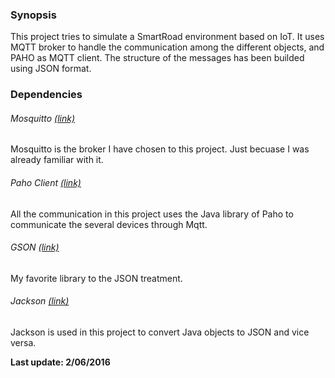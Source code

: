 ### Synopsis 

This project tries to simulate a SmartRoad environment based on IoT. It uses MQTT broker to handle the communication among the different objects, and PAHO as MQTT client. The structure of the messages has been builded using JSON format. 


### Dependencies

###### Mosquitto [(link)](http://mosquitto.org/)
Mosquitto is the broker I have chosen to this project. 
Just becuase I was already familiar with it. 

 
###### Paho Client [(link)](https://eclipse.org/paho/)
All the communication in this project uses the Java library of Paho 
to communicate the several devices through Mqtt.  


###### GSON [(link)](https://github.com/google/gson)
My favorite library to the JSON treatment. 


###### Jackson [(link)](https://github.com/FasterXML/jackson)
Jackson is used in this project to convert Java objects to JSON and vice versa. 

**Last update: 2/06/2016** 

